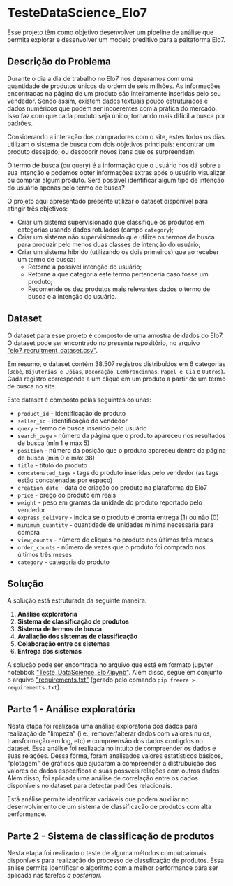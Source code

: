 # TesteDataScience_Elo7

Esse projeto têm como objetivo desenvolver um pipeline de análise que permita explorar e desenvolver um modelo preditivo para a paltaforma Elo7.

## Descrição do Problema

Durante o dia a dia de trabalho no Elo7 nos deparamos com uma quantidade de produtos únicos da ordem de seis milhões. As informações encontradas na página de um produto são inteiramente inseridas pelo seu vendedor. Sendo assim, existem dados textuais pouco estruturados e dados numéricos que podem ser incoerentes com a prática do mercado. Isso faz com que cada produto seja único, tornando mais difícil a busca por padrões. 

Considerando a interação dos compradores com o site, estes todos os dias utilizam o sistema de busca com dois objetivos principais: encontrar um produto desejado; ou descobrir novos itens que os surpreendam.

O termo de busca (ou query) é a informação que o usuário nos dá sobre a sua intenção e podemos obter informações extras após o usuário visualizar ou comprar algum produto. Será possível identificar algum tipo de intenção do usuário apenas pelo termo de busca?

O projeto aqui apresentado presente utilizar o dataset disponível para atingir três objetivos:

- Criar um sistema supervisionado que classifique os produtos em categorias usando dados rotulados (campo `category`);
- Criar um sistema não supervisionado que utilize os termos de busca para produzir pelo menos duas classes de intenção do usuário;
- Criar um sistema híbrido (utilizando os dois primeiros) que ao receber um termo de busca:
    - Retorne a possível intenção do usuário;
    - Retorne a que categoria este termo pertenceria caso fosse um produto;
    - Recomende os dez produtos mais relevantes dados o termo de busca e a intenção do usuário.


## Dataset

O dataset para esse projeto é composto de uma amostra de dados do Elo7. O dataset pode ser encontrado no presente repositório, no arquivo ["elo7_recruitment_dataset.csv"](https://github.com/pedronachtigall/TesteDataScience_Elo7/blob/main/elo7_recruitment_dataset.csv).

Em resumo, o dataset contém 38.507 registros distribuídos em 6 categorias (`Bebê`, `Bijuterias e Jóias`, `Decoração`, `Lembrancinhas`, `Papel e Cia` e `Outros`). Cada registro corresponde a um clique em um produto a partir de um termo de busca no site. 

Este dataset é composto pelas seguintes colunas:

- `product_id` - identificação de produto
- `seller_id` - identificação do vendedor 
- `query` - termo de busca inserido pelo usuário
- `search_page` - número da página que o produto apareceu nos resultados de busca (mín 1 e máx 5)
- `position` - número da posição que o produto apareceu dentro da página de busca (mín 0 e máx 38)
- `title` - título do produto  
- `concatenated_tags` - tags do produto inseridas pelo vendedor (as tags estão concatenadas por espaço)
- `creation_date` - data de criação do produto na plataforma do Elo7
- `price` - preço do produto em reais  
- `weight` - peso em gramas da unidade do produto reportado pelo vendedor
- `express_delivery` - indica se o produto é pronta entrega (1) ou não (0)
- `minimum_quantity` - quantidade de unidades mínima necessária para compra
- `view_counts` - número de cliques no produto nos últimos três meses  
- `order_counts` - número de vezes que o produto foi comprado nos últimos três meses
- `category` - categoria do produto   

## Solução

A solução está estruturada da seguinte maneira:

1. **Análise exploratória**
2. **Sistema de classificação de produtos**
3. **Sistema de termos de busca**
4. **Avaliação dos sistemas de classificação**
5. **Colaboração entre os sistemas**
6. **Entrega dos sistemas**

A solução pode ser encontrada no arquivo que está em formato jupyter notebbok ["Teste_DataScience_Elo7.ipynb"](https://github.com/pedronachtigall/TesteDataScience_Elo7/blob/main/Teste_DataScience_Elo7.ipynb). Além disso, segue em conjunto o arquivo ["requirements.txt"](https://github.com/pedronachtigall/TesteDataScience_Elo7/blob/main/requirements.txt) (gerado pelo comando `pip freeze > requirements.txt`).

## Parte 1 - Análise exploratória

Nesta etapa foi realizada uma análise exploratória dos dados para realização de "limpeza" (i.e., remover/alterar dados com valores nulos, transformação em log, etc) e compreensão dos dados contigdos no dataset. Essa análise foi realizada no intuito de compreender os dados e suas relações. Dessa forma, foram analisados valores estatísticos básicos, "plotagem" de gráficos que ajudaram a compreender a distrubuição dos valores de dados específicos e suas possveis relações com outros dados. Além disso, foi aplicada uma análise de correlação entre os dados disponíveis no dataset para detectar padrões relacionais.

Está análise permite identificar variáveis que podem auxiliar no desenvolvimento de um sistema de classificação de produtos com alta performance.

## Parte 2 - Sistema de classificação de produtos

Nesta etapa foi realizado o teste de alguma métodos computcaionais disponíveis para realização do processo de classficação de produtos. Essa anlise permite identificar o algoritmo com a melhor performance para ser aplicada nas tarefas *a posteriori*.
